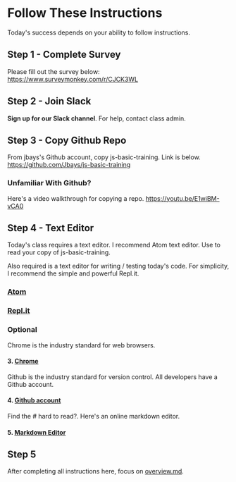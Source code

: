 # Follow These Instructions
Today's success depends on your ability to follow instructions.

## Step 1 - Complete Survey
Please fill out the survey below:
https://www.surveymonkey.com/r/CJCK3WL

## Step 2 - Join Slack
**Sign up for our Slack channel**.  For help, contact class admin.

## Step 3 - Copy Github Repo
From jbays's Github account, copy js-basic-training.  Link is below.
https://github.com/Jbays/js-basic-training

### Unfamiliar With Github?
Here's a video walkthrough for copying a repo.
https://youtu.be/E1wiBM-vCA0

## Step 4 - Text Editor
Today's class requires a text editor.  I recommend Atom text editor.  Use to read your copy of js-basic-training.

Also required is a text editor for writing / testing today's code.  For simplicity, I recommend the simple and powerful Repl.it.

### [Atom](https://atom.io/)
### [Repl.it](https://repl.it/languages/javascript)

### Optional
Chrome is the industry standard for web browsers.
#### 3. [Chrome](https://www.google.com/chrome/browser/desktop/index.html)

Github is the industry standard for version control.  All developers have a Github account.
#### 4. [Github account](https://github.com/join?source=prompt-code)

Find the # hard to read?.  Here's an online markdown editor.
#### 5. [Markdown Editor](https://jbt.github.io/markdown-editor/)

## Step 5
After completing all instructions here, focus on [overview.md](/overview.md).
